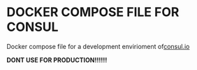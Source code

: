 # DOCKER COMPOSE FILE FOR CONSUL
Docker compose file for a development envirioment of[consul.io](consul.io)

**DONT USE FOR PRODUCTION!!!!!!** 
